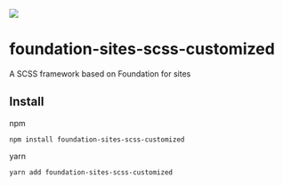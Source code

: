 ![](https://github.com/alexeyyanukovich/foundation-sites-scss-customized/workflows/Deploy%20to%20NPM/badge.svg)

# foundation-sites-scss-customized
A SCSS framework based on Foundation for sites

## Install
npm

    npm install foundation-sites-scss-customized

yarn

    yarn add foundation-sites-scss-customized
